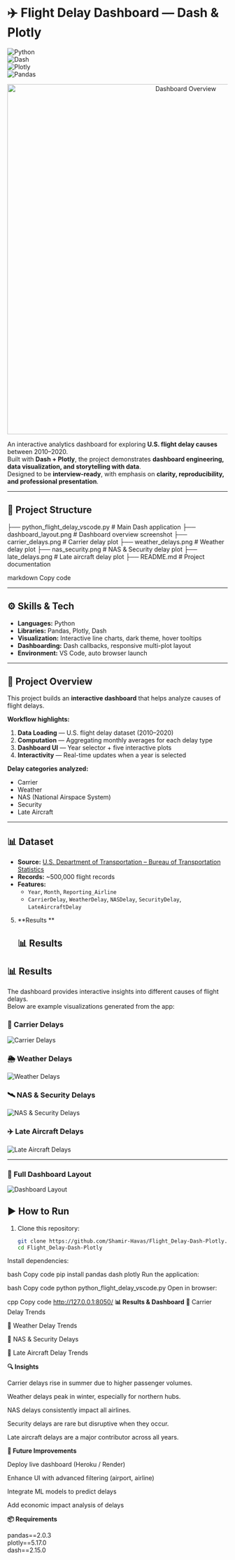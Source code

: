 # <b>✈️ Flight Delay Dashboard — Dash & Plotly</b>  

![Python](https://img.shields.io/badge/Python-3.9-blue.svg)  
![Dash](https://img.shields.io/badge/Dash-2.15+-brightgreen.svg)  
![Plotly](https://img.shields.io/badge/Plotly-Visualization-lightblue.svg)  
![Pandas](https://img.shields.io/badge/Pandas-Data%20Analysis-orange.svg)  

<p align="center">
  <img src="dashboard_layout.png" alt="Dashboard Overview" width="800"/>
</p>  

An interactive analytics dashboard for exploring **U.S. flight delay causes** between 2010–2020.  
Built with **Dash + Plotly**, the project demonstrates **dashboard engineering, data visualization, and storytelling with data**.  
Designed to be **interview-ready**, with emphasis on **clarity, reproducibility, and professional presentation**.  

---

## <b>📂 Project Structure</b>  

├── python_flight_delay_vscode.py # Main Dash application
├── dashboard_layout.png # Dashboard overview screenshot
├── carrier_delays.png # Carrier delay plot
├── weather_delays.png # Weather delay plot
├── nas_security.png # NAS & Security delay plot
├── late_delays.png # Late aircraft delay plot
├── README.md # Project documentation

markdown
Copy code

---

## <b>⚙️ Skills & Tech</b>  

- **Languages:** Python  
- **Libraries:** Pandas, Plotly, Dash  
- **Visualization:** Interactive line charts, dark theme, hover tooltips  
- **Dashboarding:** Dash callbacks, responsive multi-plot layout  
- **Environment:** VS Code, auto browser launch  

---

## <b>📝 Project Overview</b>  

This project builds an **interactive dashboard** that helps analyze causes of flight delays.  

**Workflow highlights:**  
1. **Data Loading** — U.S. flight delay dataset (2010–2020)  
2. **Computation** — Aggregating monthly averages for each delay type  
3. **Dashboard UI** — Year selector + five interactive plots  
4. **Interactivity** — Real-time updates when a year is selected  

**<b>Delay categories analyzed:</b>**  
- Carrier  
- Weather  
- NAS (National Airspace System)  
- Security  
- Late Aircraft  

---

## <b>📊 Dataset</b>  

- **Source:** [U.S. Department of Transportation – Bureau of Transportation Statistics](https://www.transtats.bts.gov/)  
- **Records:** ~500,000 flight records  
- **Features:**  
  - `Year`, `Month`, `Reporting_Airline`  
  - `CarrierDelay`, `WeatherDelay`, `NASDelay`, `SecurityDelay`, `LateAircraftDelay`  

5. **Results **
   ## 📊 Results

## 📊 Results

The dashboard provides interactive insights into different causes of flight delays.  
Below are example visualizations generated from the app:

### 🛫 Carrier Delays
![Carrier Delays](https://github.com/Shamir-Havas/Flight_Delay-Dash-Plotly/blob/main/carrier_delays.png?raw=true)

### 🌦️ Weather Delays
![Weather Delays](https://github.com/Shamir-Havas/Flight_Delay-Dash-Plotly/blob/main/weather_delays.png?raw=true)

### 🛰️ NAS & Security Delays
![NAS & Security Delays](https://github.com/Shamir-Havas/Flight_Delay-Dash-Plotly/blob/main/nas_security.png?raw=true)

### ✈️ Late Aircraft Delays
![Late Aircraft Delays](https://github.com/Shamir-Havas/Flight_Delay-Dash-Plotly/blob/main/late_delays.png?raw=true)

---

### 📌 Full Dashboard Layout
![Dashboard Layout](https://github.com/Shamir-Havas/Flight_Delay-Dash-Plotly/blob/main/dashboard_layout.png?raw=true)


## <b>▶️ How to Run</b>  

1. Clone this repository:  
   ```bash
   git clone https://github.com/Shamir-Havas/Flight_Delay-Dash-Plotly.git
   cd Flight_Delay-Dash-Plotly
Install dependencies:

bash
Copy code
pip install pandas dash plotly
Run the application:

bash
Copy code
python python_flight_delay_vscode.py
Open in browser:

cpp
Copy code
http://127.0.0.1:8050/
<b>📊 Results & Dashboard</b>
🔹 Carrier Delay Trends

🔹 Weather Delay Trends

🔹 NAS & Security Delays

🔹 Late Aircraft Delay Trends

<b>🔍 Insights</b>

Carrier delays rise in summer due to higher passenger volumes.

Weather delays peak in winter, especially for northern hubs.

NAS delays consistently impact all airlines.

Security delays are rare but disruptive when they occur.

Late aircraft delays are a major contributor across all years.

<b>🚀 Future Improvements</b>

Deploy live dashboard (Heroku / Render)

Enhance UI with advanced filtering (airport, airline)

Integrate ML models to predict delays

Add economic impact analysis of delays

<b>📦 Requirements</b>

pandas==2.0.3  
plotly==5.17.0  
dash==2.15.0  
